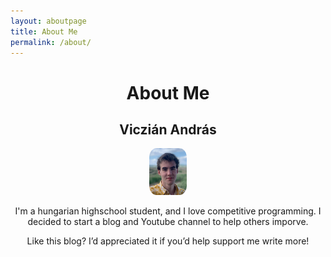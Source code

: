 ```yaml
---
layout: aboutpage
title: About Me
permalink: /about/
---
```


<div style="text-align:center">

# About Me

## Viczián András

<img src="picture_of_me.jpg" width="12%" height="12%" style="border-radius:20%"/>

I'm a hungarian highschool student, and I love competitive programming. I decided to start a blog and Youtube channel to help others imporve.

Like this blog? I’d appreciated it if you’d help support me write more!

</div>
